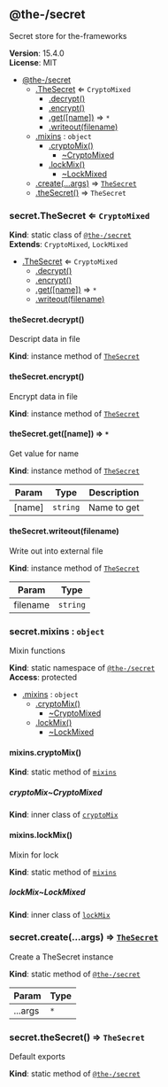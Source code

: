 <!--- Code generated by @the-/script-doc. DO NOT EDIT. -->

<a name="module_@the-/secret"></a>

## @the-/secret
Secret store for the-frameworks

**Version**: 15.4.0  
**License**: MIT  

* [@the-/secret](#module_@the-/secret)
    * [.TheSecret](#module_@the-/secret.TheSecret) ⇐ <code>CryptoMixed</code>
        * [.decrypt()](#module_@the-/secret.TheSecret+decrypt)
        * [.encrypt()](#module_@the-/secret.TheSecret+encrypt)
        * [.get([name])](#module_@the-/secret.TheSecret+get) ⇒ <code>\*</code>
        * [.writeout(filename)](#module_@the-/secret.TheSecret+writeout)
    * [.mixins](#module_@the-/secret.mixins) : <code>object</code>
        * [.cryptoMix()](#module_@the-/secret.mixins.cryptoMix)
            * [~CryptoMixed](#module_@the-/secret.mixins.cryptoMix..CryptoMixed)
        * [.lockMix()](#module_@the-/secret.mixins.lockMix)
            * [~LockMixed](#module_@the-/secret.mixins.lockMix..LockMixed)
    * [.create(...args)](#module_@the-/secret.create) ⇒ [<code>TheSecret</code>](#module_@the-/secret.TheSecret)
    * [.theSecret()](#module_@the-/secret.theSecret) ⇒ <code>TheSecret</code>

<a name="module_@the-/secret.TheSecret"></a>

### secret.TheSecret ⇐ <code>CryptoMixed</code>
**Kind**: static class of [<code>@the-/secret</code>](#module_@the-/secret)  
**Extends**: <code>CryptoMixed</code>, <code>LockMixed</code>  

* [.TheSecret](#module_@the-/secret.TheSecret) ⇐ <code>CryptoMixed</code>
    * [.decrypt()](#module_@the-/secret.TheSecret+decrypt)
    * [.encrypt()](#module_@the-/secret.TheSecret+encrypt)
    * [.get([name])](#module_@the-/secret.TheSecret+get) ⇒ <code>\*</code>
    * [.writeout(filename)](#module_@the-/secret.TheSecret+writeout)

<a name="module_@the-/secret.TheSecret+decrypt"></a>

#### theSecret.decrypt()
Descript data in file

**Kind**: instance method of [<code>TheSecret</code>](#module_@the-/secret.TheSecret)  
<a name="module_@the-/secret.TheSecret+encrypt"></a>

#### theSecret.encrypt()
Encrypt data in file

**Kind**: instance method of [<code>TheSecret</code>](#module_@the-/secret.TheSecret)  
<a name="module_@the-/secret.TheSecret+get"></a>

#### theSecret.get([name]) ⇒ <code>\*</code>
Get value for name

**Kind**: instance method of [<code>TheSecret</code>](#module_@the-/secret.TheSecret)  

| Param | Type | Description |
| --- | --- | --- |
| [name] | <code>string</code> | Name to get |

<a name="module_@the-/secret.TheSecret+writeout"></a>

#### theSecret.writeout(filename)
Write out into external file

**Kind**: instance method of [<code>TheSecret</code>](#module_@the-/secret.TheSecret)  

| Param | Type |
| --- | --- |
| filename | <code>string</code> | 

<a name="module_@the-/secret.mixins"></a>

### secret.mixins : <code>object</code>
Mixin functions

**Kind**: static namespace of [<code>@the-/secret</code>](#module_@the-/secret)  
**Access**: protected  

* [.mixins](#module_@the-/secret.mixins) : <code>object</code>
    * [.cryptoMix()](#module_@the-/secret.mixins.cryptoMix)
        * [~CryptoMixed](#module_@the-/secret.mixins.cryptoMix..CryptoMixed)
    * [.lockMix()](#module_@the-/secret.mixins.lockMix)
        * [~LockMixed](#module_@the-/secret.mixins.lockMix..LockMixed)

<a name="module_@the-/secret.mixins.cryptoMix"></a>

#### mixins.cryptoMix()
**Kind**: static method of [<code>mixins</code>](#module_@the-/secret.mixins)  
<a name="module_@the-/secret.mixins.cryptoMix..CryptoMixed"></a>

##### cryptoMix~CryptoMixed
**Kind**: inner class of [<code>cryptoMix</code>](#module_@the-/secret.mixins.cryptoMix)  
<a name="module_@the-/secret.mixins.lockMix"></a>

#### mixins.lockMix()
Mixin for lock

**Kind**: static method of [<code>mixins</code>](#module_@the-/secret.mixins)  
<a name="module_@the-/secret.mixins.lockMix..LockMixed"></a>

##### lockMix~LockMixed
**Kind**: inner class of [<code>lockMix</code>](#module_@the-/secret.mixins.lockMix)  
<a name="module_@the-/secret.create"></a>

### secret.create(...args) ⇒ [<code>TheSecret</code>](#module_@the-/secret.TheSecret)
Create a TheSecret instance

**Kind**: static method of [<code>@the-/secret</code>](#module_@the-/secret)  

| Param | Type |
| --- | --- |
| ...args | <code>\*</code> | 

<a name="module_@the-/secret.theSecret"></a>

### secret.theSecret() ⇒ <code>TheSecret</code>
Default exports

**Kind**: static method of [<code>@the-/secret</code>](#module_@the-/secret)  
